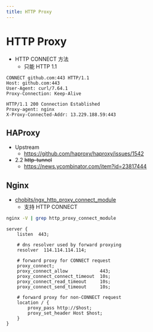 ```yaml
---
title: HTTP Proxy
---
```


# HTTP Proxy

- HTTP CONNECT 方法
  - 只能 HTTP 1.1

```
CONNECT github.com:443 HTTP/1.1
Host: github.com:443
User-Agent: curl/7.64.1
Proxy-Connection: Keep-Alive
```

```
HTTP/1.1 200 Connection Established
Proxy-agent: nginx
X-Proxy-Connected-Addr: 13.229.188.59:443
```

## HAProxy

- Upstream
  - https://github.com/haproxy/haproxy/issues/1542
- 2.2 ~~http-tunnel~~
  - https://news.ycombinator.com/item?id=23817444

## Nginx

- [chobits/ngx_http_proxy_connect_module](https://github.com/chobits/ngx_http_proxy_connect_module)
  - 支持 HTTP CONNECT

```bash
nginx -V | grep http_proxy_connect_module
```

```nginx
server {
    listen  443;

    # dns resolver used by forward proxying
    resolver  114.114.114.114;

    # forward proxy for CONNECT request
    proxy_connect;
    proxy_connect_allow            443;
    proxy_connect_connect_timeout  10s;
    proxy_connect_read_timeout     10s;
    proxy_connect_send_timeout     10s;

    # forward proxy for non-CONNECT request
    location / {
        proxy_pass http://$host;
        proxy_set_header Host $host;
    }
}
```
